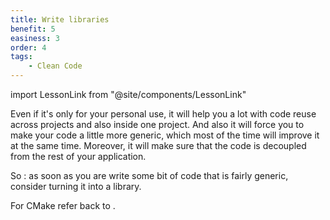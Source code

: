 ```yaml
---
title: Write libraries
benefit: 5
easiness: 3
order: 4
tags:
    - Clean Code
---
```

import LessonLink from "@site/components/LessonLink"

Even if it's only for your personal use, it will help you a lot with code reuse across projects and also inside one project. And also it will force you to make your code a little more generic, which most of the time will improve it at the same time. Moreover, it will make sure that the code is decoupled from the rest of your application.

So : as soon as you are write some bit of code that is fairly generic, consider turning it into a library.

For CMake refer back to <LessonLink text="here" slug="cmake" anchor="#cmake-for-library-authors"/>.